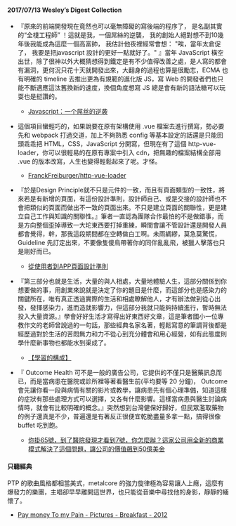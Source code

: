 #### 2017/07/13 Wesley’s Digest Collection

- 『原來的前端開發現在竟然也可以毫無障礙的寫後端的程序了， 是名副其實的“全棧工程師” ！這就是我，一個屌絲的逆襲， 我的創始人絕對想不到10幾年後我能成為這麼一個高富帥， 我估計他夜裡經常會想： "唉，當年太倉促了， 我要是把javascript 設計的更好一點就好了。" 』當年 JavaScript 橫空出世，除了很神以外大概猜想得到鐵定是有不少值得改善之處，是人寫的都會有漏洞，更何況只花十天就開發出來，大翻身的過程也算是很勵志，ECMA 也有明確的 timeline 去推出更為有規範的進化版 JS，寫 Web 的開發者們也只能不斷適應這汰舊換新的速度，換個角度想寫 JS 總是會有新的語法糖可以玩耍也是挺讚的。
  - [Javascript：一个屌丝的逆袭](https://mp.weixin.qq.com/s?__biz=MzAxOTc0NzExNg==&mid=2665513059&idx=1&sn=a2eaf97d9e3000d15a33681d1b720463&scene=21#wechat_redirect)
  
- 這個項目蠻輕巧的，如果說要在原有架構使用 .vue 檔案去進行撰寫，勢必要先和 webpack 打過交道，加上不夠熟悉 config 等基本設定的話還是只能回頭乖乖把 HTML，CSS，JavaScript 分開寫，但現在有了這個 http-vue-loader，你可以很輕易的在原有專案中引入 cdn，把無趣的檔案結構全部用 .vue 的版本改寫，人生也變得輕鬆起來了呢。才怪。
  - [FranckFreiburger/http-vue-loader](https://github.com/FranckFreiburger/http-vue-loader)
  
- 『於是Design Principle就不只是元件的一致，而且有頁面類型的一致性，將來若是有新增的頁面，有這份設計準則，設計師自己、或是交接的設計師也不會把類似的頁面而做出不一致的頁面出來。不只是建立頁面的關聯性，更是建立自己工作與知識的關聯性。』筆者一直認為團隊合作最怕的不是做錯事，而是方向整個歪掉導致一大坨東西要打掉重練，瞬間會讓不管設計還是開發人員都會覺得，幹，那我這段期間都在空轉做白工啊。未雨綢繆，莫急莫驚慌，Guideline 先訂定出來，不要像隻傻鳥帶著你的同伴亂亂飛，被獵人擊落也只是剛好而已。
  - [從使用者到APP頁面設計準則](https://medium.com/as-a-product-designer/%E5%BE%9E%E4%BD%BF%E7%94%A8%E8%80%85%E5%88%B0app%E9%A0%81%E9%9D%A2%E8%A8%AD%E8%A8%88%E6%BA%96%E5%89%87-9d3437090a46)
  
- 『第三部分也就是生活，大量的與人相處，大量地體驗人生，這部分關係到你想要做的事，用創業來說就是決定了你的題目是什麼，而這部分也是感染力的關鍵所在，唯有真正透過實際的生活和相處瞭解他人，才有辦法做到從心出發，發揮感染力，進而造就影響力，但這部分我就只能夠持續進行，暫時無法投入大量資源。』學會好好生活才寫得出好東西好文章，這是筆者國小一位專教作文的老師曾說過的一句話，那些經典名家名著，輕鬆寫意的筆調背後都是經歷過對於生活的苦悶無力和力不從心到充分體會和用心經營，如有此態度則學什麼新事物也都能水到渠成了。
  - [【學習的構成】](https://medium.com/%E5%AD%B8%E7%BF%92%E7%9A%84%E4%B8%80%E7%99%BE%E7%A8%AE%E7%90%86%E7%94%B1/%E5%AD%B8%E7%BF%92%E7%9A%84%E6%A7%8B%E6%88%90-fc199260f226)


- 『 Outcome Health 可不是一般的廣告公司，它提供的不僅只是醫藥訊息而已，而是當病患在醫院或診所裡等著看醫生前(平均要等 20 分鐘)， Outcome 會先讓你看一段與病情有關的影片或教學，讓病患先有個心理準備，知道這樣的症狀有那些處理方式可以選擇，又各有什麼影響。這樣當病患與醫生討論病情時，就會有比較明確的概念。』突然想到台灣健保好歸好，但民眾濫取藥物的例子還真是不少，普遍還是有著反正很便宜乾脆盡量多拿一點，搞得很像 buffet 吃到飽。
  - [你掛65號，到了醫院發現才看到7號，你怎麼辦？這家公司用全新的商業模式解決了這個問題，讓公司的價值飆到50億美金](http://www.startuplatte.com/2017/07/04/outcome-health-free-for-doctor-and-patient/)





#### 只聽經典
PTP 的歌曲風格都相當美式，metalcore 的強力旋律極為容易讓人上癮，這麼有爆發力的樂團，主唱卻早早離開這世界，也只能從音樂中尋找他的身影，靜靜的緬懷了。
- [Pay money To my Pain - Pictures - Breakfast - 2012](https://www.youtube.com/watch?v=FTtZHLsSHfI)